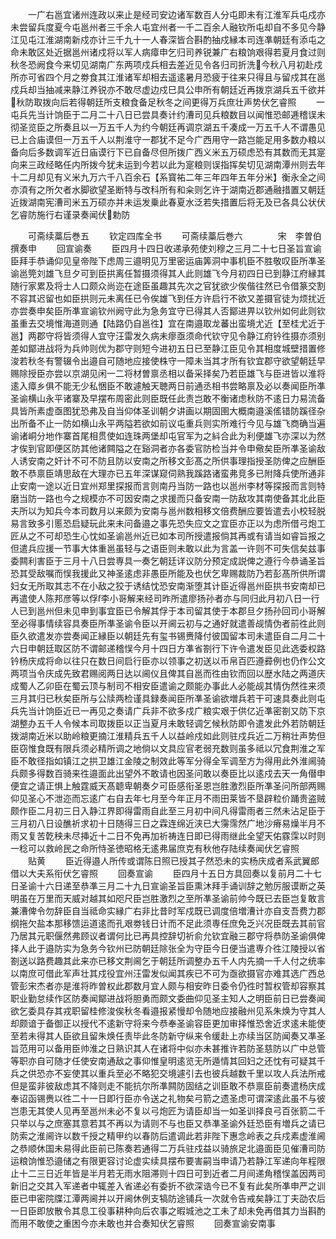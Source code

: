 <!-- { "loadSidebar": true } -->
　　一广右邕宜诸州连政以来止是经司安边诸军数百人分屯即未有江淮军兵屯戍亦未尝留兵度夏今屯邕州者三千余人屯宜州者一千二百余人融钦所屯却自不多见今静江见屯江淮湖南新戍亦计三千九十一人春深皆合斟酌抽戍縁本司连凖朝廷有添屯之命未敢区处近据邕州诸戍将以军人病瘴申乞归司养锐兼广右粮饷艰得若夏月食过则秋冬恐阙食今来切见湖南广东两项戍兵相去差近见令各归司折洗今秋八月初赴戍所亦可省四个月之劵食其江淮诸军却相去遥逺暑月恐疲于往来只得且与留戍其在邕戍兵却当抽减来静江养锐亦不敢尽虚边戍巳具公申所有朝廷近再拨京湖兵五千欲并秋防取拨向后若得朝廷所支粮食备足秋冬之间更得万兵庶壮声势伏乞睿照
　　一屯兵先当计饷臣于二月二十八日已尝具奏计约漕司见兵粮数目以闻惟恐邮逓稽误未彻圣览臣之所奏且以一万五千人为约今朝廷再调京湖五千凑成一万五千人不谓愚见已上合庙谟但一万五千人以荆淮守一郡犹不足今广西用守一路岂能足用多数办粮以备向后多数调军近日庙谟行下已自备尽但所拨广西义米五万硕虑恐有其数而无其寔向来三政经略任内所拨今犹未运到今若以此为寔粮则误指挥矣切见湖南潭州则去年十二月却见有义米九万六千八百余石【系寳祐二年三年四年五年分米】衡永全之间亦湏有之所欠者水脚欲望圣断特与改科所有和籴则乞许于湖南近郡通融措置又朝廷近拨湖南宪漕司米五万硕亦并未运发乗此春夏水泛若失措置后将无及已各具公状伏乞睿防施行右谨录奏闻伏勅防














　　可斋续藁后巻五
　　钦定四库全书
　　可斋续藁后巻六　　　　宋　李曽伯　撰奏申
　　回宣谕奏
　　臣四月十四日收递承苑使刘穆之三月二十七日圣旨宣谕臣拜手恭诵仰见皇帝陛下虑周三邉明见万里密运庙筭洞中事机臣不胜敬叹臣所凖圣谕邕筦刘雄飞旦夕可到臣拱离任暂摄须得其人此则雄飞今月初四日已到静江府縁其随行家累及将士人口颇众尚迩在途臣虽趣其先次之官犹欲少俟偕往然已令借篆交割不容其迟留也如臣拱则元未离任已令俟雄飞到任方许启行不欲又差摄官徒为烦扰近亦尝奏申矣臣所凖宣谕钦州阙守此为急务宜守已得其人否鄮进畀以钦州如何此则钦虽重去交境惟海道则通【陆路仍自邕徃】宜在南邉取龙蕃出蛮境尤近【至桂尤近于邕】两郡守将皆须得人宜守汪雷发久病未瘳亟须命代钦守见令静江府钤徃摄亦须别差如鄮进战将为兵帅则优为郡守则短今进初五日已至静江臣见令其相度城壁措置修浚若秋冬有警辍令出邉自可随地应接使株守一障未当其才所有钦宜郡守欲望朝廷早赐除授臣亦尝以京湖见闲一二将材曽禀丞相以备采择矣乃若臣雄飞与臣进皆以淮将逺入瘴乡俱不能无少私悃臣不敢遽触天聴两日前通丞相书尝略禀及必以奏闻臣所凖圣谕横山永平诸寨及早摆布周密此则臣既任此责岂敢不衡诸虑秋防不逺日力易流备具皆所素虚亟图犹恐弗及自当仰体圣训朝夕讲画以期固圉大概南邉溪傜错防蹊径杂出所备不止一防如横山永平两隘若欲如前议屯重兵则实所难行今见与雄飞商确当遍谕诸峒分地作寨首尾相贯使如连珠两堡却屯官军为之紏合此为利便雄飞亦深以为然才俟到官即便区防其他诸闗隘之在谿洞者亦各委官防检当并令申儆矣臣所凖圣谕敌人诱安南之奸计不可不防且防以安南之所移文彭髙之所供事理指授圣防俾之应酬臣敢不恭禀臣靖思敌在大理亦已五年深谋窥伺熟我蹊路诸蛮弗竞多已附降兵使所通非止安南一途以近日宜州郑里探报而言则南丹当防一路也以邕州李材等探报而言则特磨当防一路也今之规模亦不可因安南之求援而只备安南一防敌攻其南使备其北此臣夫所以为知兵今本司数月以来颇为安南与邕州数相移文倍费酬应要皆遣去小校轻脱易言致多引慝恐启疑玩此来未问备邉之事先恐失应文之宜臣亦正以为虑所借弓炮工匠从之不可却恐生心忱如圣谕邕州近已如本司所授遣报倘其再或有请当如睿旨报之但遣兵应援一节事大体重邕虽轻与之语臣则未敢以此为言盖一许则不可失信矣兹事委闗利害臣于三月十八日尝専具一奏乞朝廷详议防分预定成説俾之遵行今恭诵圣旨恐其受敌嘱而悮我援此又神圣逺虑非愚臣所能及也伏乞卑赐裁防乃若彭髙所供所谓妇女无所取其志不在小敌之狡于诱结忱恐安南渐堕其计臣近得邕州臣拱书安南却已再遣使人陈邦彦等以俘李小哥解来经司昨所遣廖扬孙者亦与同归此月初八日一行人已到邕州但未见申到事宜臣已令解其俘于本司留其使于本郡旦夕扬孙回司小哥解至必得事情续容具奏臣所凖圣谕令臣以开阃云初与之通好就遣善觇情伪者前徃此则臣久欲遣发亦尝奏闻正縁臣以朝廷先有玺书锡赉降付彼国留本司未遣臣自二月二十六日申朝廷取区防不谓邮递稽悮今月十四日方凖省劄行下许令遣发臣见此选委权路钤杨庆成将命以往只在数日间启行臣亦以领事之初送以币帛百匹遵彛例也仍作公文两项当令庆成先致君赐阅两日达以阃仪且俾其自邕而徃由钦而回以歴水陆之两道庆成蜀人乙卯臣在蜀云顶与制司不相安臣遣谕之颇能办事此人必能觇其情伪然徃来须三月其归已秋矣臣所与公牍两检谨具録奏闻臣所凖圣谕欲増兵若干可速具奏此则屯兵先当计饷臣近已一再见之奏请广兵非不欲多戍广粮实艰于供亿近凖密劄又防下京湖整办五千人令候本司取拨臣以正当夏月未敢轻调乞候秋防即令遣发此外若防朝廷拨湖南近米以助岭粮更摘江淮精兵五千人以益岭戍如此则驻戍兵近二万稍壮声势但臣窃惟食既有限兵须必精所调之地倘以文具应官老弱充数则虽多祗以冗食荆淮之军臣不敢径指如镇江之拱卫雄江金陵之制效此等军分得全军调至方为得用此外淮阃骑兵颇多得数百骑来徃邉面此出望外不敢请也因圣问敢以奏臣比以逺戍去天一角僣申便宜之请正惧上触霆威天髙聼卑朝奏夕可臣感衔圣恩岂胜激烈臣所凖圣问所部两赐仰见圣心不泄迩而忘逺广右自去年七月至今年正月不雨田莱皆不垦辟粒价踊贵盗贼颇作臣二月初三日入静江界即得雷雨自此至三月初中间凡得雷雨者三然未沾足臣于三月初八日设醮祈求初十日随得三日之霖连绵近浃已大霶霈然广地沙瘠易燥半月不雨又复苦亁秧未尽挿近十二日不免再加祈祷连日即已得雨继此全望天佑霡霂以时则一稔可以救岭民之命所恃圣徳昭格无逺弗届庶克有秋他存陆续奏闻伏乞睿照
　　贴黄
　　臣近得邉人所传或谓陈日照已授其子然恐未的实杨庆成者系武翼郎借以大夫系衔伏乞睿照
　　回奏宣谕
　　臣四月十五日方具回奏以复前月二十七日圣谕十六日递至恭凖三月二十九日宣谕圣旨臣熏沐拜手诵训辞之勉厉服谟断之英明虽在万里而天威对越其如咫尺臣岂胜激烈之至所凖圣谕前帅今既已去臣岂复敢言兼漕俾令勿辞臣自当祗命实縁广右非比昔时军戍既已调度倍増漕计亦自支吾费力郡纲拖欠盐本那移馈运道逺而孔艰劵钱日计而不足此须専任庶免乏兴况臣既去其前官乃居其元职偃然弗顾议者谓何比已再具控辞切祈俞允钦宜融三郡守将恭防圣谕俱俾择人此于邉防实为急务今钦州已防朝廷除张全为守臣今日便当遣専介徃江陵授以省劄送以路费趣其此来亦已移文荆阃乞于朝廷所调整办五千人内先摘一千人付之统率以南庶可借此军声壮其戍役宜州汪雷发似闻其疾已不可为亟欲摄官亦难其选广西总管彭宋杰者亦是淮将昨曽权此郡数月宜人颇与相安昨日委令仍徃时暂权管却容察其职业勤怠续作区防奏闻鄮进战将胆勇而颇文委曲仰见圣主知人之明臣前日已尝奏闻欲乞委具存其戎职留桂修浚俟秋冬看邉报紧慢却令随地应接融州见系朱焕为守其人却颇谙于备御正以授代不逺新守将来今恭奉圣谕容臣更加审择惟恐舍近求逺未能使至若未得其人臣欲且留朱焕任责毕此冬防新守纵来令缓赴上亦续当区防闻奏又凖圣旨范用可以备用臣帅淮之日熟识其人在诸将中似亦未甚推许若防圣慈防以广中总管等职亦自可随才任使安南通敌之事仰惟皇明逺览无所遁情其回妇之还忱有可疑其千兵之供恐亦不妄使其以重兵至必不略犯交境遽引去也彼兵越数千里以攻人兵法所戒但是蛮非彼敌虑其不降则走不能抗尔所凖闗防固结之训臣敢不恭禀臣前奏遣杨庆成奉诏函锡赉以徃二十一日即行臣亦令送之礼物矣弓箭之遗圣虑可谓深逺此虽不与彼岂患无其使人见再至邕州未必不复以弓炮匠为请臣却当一如圣训择良弓百张箭二千只举以与之庶塞其意若其不再以为请则不与也臣又恭凖圣谕外廷恐臣有増兵之请已防索之淮阃许以数千授之精甲约以春防后遣调此若非陛下惠念岭表之兵戍素虚淮阃之恭顺休国未易得此臣前已陈奏若通得二万兵驻戍益以骑旅足北邉面臣见催漕司防运粮饷惟恐邉储之有限更容讨论虚实续具摆布要害嗣当申请乃若静江军递向年程限止十二三日近年皆是半月若无雨水阻滞则十四日可到近者二月间递角稽悮盖因两司新旧之交其入军递者中辄差入省递必有委折不欲深诰今已不复有此矣所凖申严之训臣已申密院牒江潭两阃并以开阃休例支犒防途铺兵一次就令告戒矣静江丁夫劭农后一日臣即放散令其息工役事耕种向后农事之暇城池之工未了却未免再借其力当斟酌而用不敢使之重困今亦未敢也并合奏知伏乞睿照
　　回奏宣谕安南事
